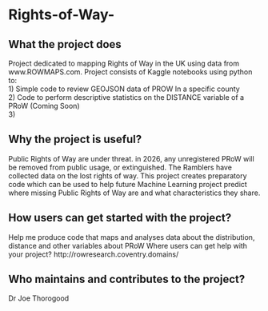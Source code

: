 # Rights-of-Way-
<h2> What the project does </h2> 
Project dedicated to mapping Rights of Way in the UK using data from www.ROWMAPS.com.  Project consists of Kaggle notebooks using python to:<br>    
1) Simple code to review GEOJSON data of PROW In a specific county <br>    
2) Code to perform descriptive statistics on the DISTANCE variable of a PRoW (Coming Soon) <br>    
3) <h2> Why the project is useful? </h2>  
Public Rights of Way are under threat. in 2026, any unregistered PRoW will be removed from public usage, or extinguished. The Ramblers have collected data on the lost rights of way. This project creates preparatory code which can be used to help future Machine Learning project predict where missing Public Rights of Way are and what characteristics they share.

<h2> How users can get started with the project? </h2>  
Help me produce code that maps and analyses data about the distribution, distance and other variables about PRoW
Where users can get help with your project? </h2>  
http://rowresearch.coventry.domains/
<h2>Who maintains and contributes to the project? </h2>  
Dr Joe Thorogood 
